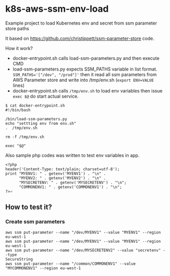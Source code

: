 # k8s-aws-ssm-env-load
Example project to load Kubernetes env and secret from ssm parameter store paths 

It based on https://github.com/christippett/ssm-parameter-store code.

How it work?

* docker-entrypoint.sh calls load-ssm-parameters.py and then execute CMD
* load-ssm-parameters.py expects SSM_PATHS variable in list format. ` SSM_PATHS='["/dev", "/prod"]'`  then it read all ssm parameters from AWS Parameter store and write into /tmp/env.sh (`export ENV=VALUE` lines)
* docker-entrypoint.sh calls `/tmp/env.sh` to load env variables then issue `exec $@` do start actual service.

```
$ cat docker-entrypoint.sh 
#!/bin/bash

/bin/load-ssm-parameters.py
echo "settting env from env.sh"
.  /tmp/env.sh

rm -f /tmp/env.sh

exec "$@"

```

Also sample php codes was written to test env variables in app.

```
<?php
header('Content-Type: text/plain; charset=utf-8');
print "MYENV1: " . getenv('MYENV1') . "\n" .
      "MYENV2: " . getenv('MYENV2') . "\n" .
      "MYSECRETENV: " . getenv('MYSECRETENV') . "\n";
      "COMMONENV1: " . getenv('COMMONENV1') . "\n";
?>⏎ 
```


## How to test it?


### Create ssm parameters

```
aws ssm put-parameter --name "/dev/MYENV1" --value "MYENV1" --region eu-west-1
aws ssm put-parameter --name "/dev/MYENV1" --value "MYENV1" --region eu-west-1
aws ssm put-parameter --name "/dev/MYSECRETENV2" --value "secretenv" --type 
SecureString
aws ssm put-parameter --name "/common/COMMONENV1" --value "MYCOMMONENV1" --region eu-west-1

```






